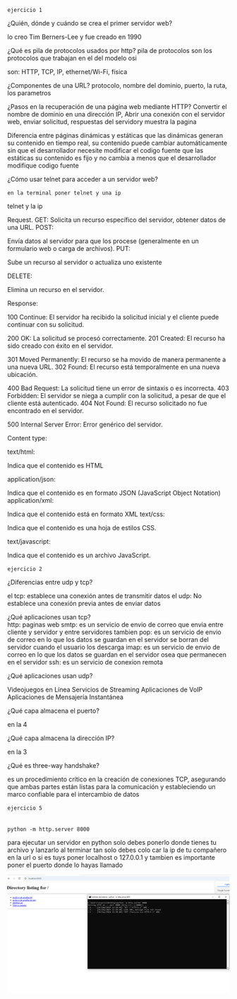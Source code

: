 ``ejercicio 1``



¿Quién, dónde y cuándo se crea el primer servidor web?

lo creo Tim Berners-Lee y fue creado en 1990

¿Qué es pila de protocolos usados por http?
pila de protocolos son los protocolos que trabajan en el del modelo osi

son:
HTTP, TCP, IP, ethernet/Wi-Fi, física
	
 ¿Componentes de una URL?
 protocolo, nombre del dominio, puerto, la ruta, los parametros
	
¿Pasos en la recuperación de una página web mediante HTTP?
 Convertir el nombre de dominio en una dirección IP, Abrir una conexión con el servidor web, enviar solicitud, respuestas del servidory muestra la pagina
	
Diferencia entre páginas dinámicas y estáticas
que las dinámicas generan su contenido en tiempo real, su contenido puede cambiar automáticamente sin que el desarrollador necesite modificar el codigo fuente
que las estáticas su contenido es fijo y no cambia a menos que el desarrollador modifique codigo fuente
	
¿Cómo usar telnet para acceder a un servidor web?

	en la terminal poner telnet y una ip
 telnet y la ip
 
Request. 
GET:
Solicita un recurso específico del servidor, obtener datos de una URL.
POST:

Envía datos al servidor para que los procese (generalmente en un formulario web o carga de archivos).
PUT:

Sube un recurso al servidor o actualiza uno existente

DELETE:

Elimina un recurso en el servidor.
	
Response:

100 Continue: El servidor ha recibido la solicitud inicial y el cliente puede continuar con su solicitud.

200 OK: La solicitud se procesó correctamente.
201 Created: El recurso ha sido creado con éxito en el servidor.

301 Moved Permanently: El recurso se ha movido de manera permanente a una nueva URL.
302 Found: El recurso está temporalmente en una nueva ubicación.

400 Bad Request: La solicitud tiene un error de sintaxis o es incorrecta.
403 Forbidden: El servidor se niega a cumplir con la solicitud, a pesar de que el cliente está autenticado.
404 Not Found: El recurso solicitado no fue encontrado en el servidor.

500 Internal Server Error: Error genérico del servidor.
	
Content type:

text/html:

Indica que el contenido es HTML

application/json:

Indica que el contenido es en formato JSON (JavaScript Object Notation)
application/xml:

Indica que el contenido está en formato XML
text/css:

Indica que el contenido es una hoja de estilos CSS.

text/javascript:

Indica que el contenido es un archivo JavaScript.

	ejercicio 2

¿Diferencias entre udp y tcp?

el tcp: establece una conexión antes de transmitir datos
el udp: No establece una conexión previa antes de enviar datos

¿Qué aplicaciones usan tcp?  
http: paginas web
smtp: es un servicio de envio de correo que envia entre cliente y servidor y entre servidores tambien
pop: es un servicio de envio de correo en lo que los datos se guardan en el servidor se borran del servidor cuando el usuario los descarga
imap: es un servicio de envio de correo en lo que los datos se guardan en el servidor osea que permanecen en el servidor
ssh: es un servicio de conexion remota 

¿Qué aplicaciones usan udp?

Videojuegos en Línea
Servicios de Streaming
Aplicaciones de VoIP
Aplicaciones de Mensajería Instantánea

¿Qué capa almacena el puerto?

en la 4

¿Qué capa almacena la dirección IP?

en la 3

¿Qué es three-way handshake?

 es un procedimiento crítico en la creación de conexiones TCP, asegurando que ambas partes están listas para la comunicación y estableciendo un marco confiable para el intercambio de datos


	ejercicio 5
 

 	python -m http.server 8000

 para ejecutar un servidor en python solo debes ponerlo donde tienes tu archivo y lanzarlo al terminar tan solo debes colo car la ip de tu compañero en la url o si es tuys poner localhost o 127.0.0.1 y tambien es importante poner el puerto donde lo hayas llamado

 ![](https://github.com/FlyFree624/ASIR-SREI/blob/main/tema0/imagenes/Captura.png)



